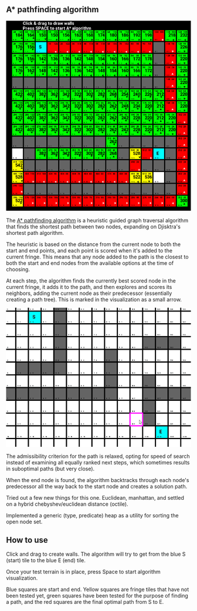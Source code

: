 ## A* pathfinding algorithm

![A* cover image](https://github.com/RaduHaulica/Astar-pathfinding/blob/774326994a8dabfef2a2c846f581aa5b1459a7e2/Astar/media/astar%20optimal%20long.png)

The [A* pathfinding algorithm] is a heuristic guided graph traversal algorithm that finds the shortest path between two nodes, expanding on Djisktra's shortest path algorithm.

The heuristic is based on the distance from the current node to both the start and end points, and each point is scored when it's added to the current fringe. This means that any node added to the path is the closest to both the start and end nodes from the available options at the time of choosing.

At each step, the algorithm finds the currently best scored node in the current fringe, it adds it to the path, and then explores and scores its neighbors, adding the current node as their predecessor (essentially creating a path tree). This is marked in the visualization as a small arrow.

![A* pathfinding complete](https://github.com/RaduHaulica/Astar-pathfinding/blob/43e1e362dae158c8f2e4d3219702f7c091d1b142/Astar/media/astar%20full.gif)

The admissibility criterion for the path is relaxed, opting for speed of search instead of examining all equally ranked next steps, which sometimes results in suboptimal paths (but very close).

When the end node is found, the algorithm backtracks through each node's predecessor all the way back to the start node and creates a solution path.
 
Tried out a few new things for this one. Euclidean, manhattan, and settled on a hybrid chebyshev/euclidean distance (octile).

Implemented a generic (type, predicate) heap as a utility for sorting the open node set.

## How to use

Click and drag to create walls. The algorithm will try to get from the blue S (start) tile to the blue E (end) tile.

Once your test terrain is in place, press Space to start algorithm visualization.

Blue squares are start and end. Yellow squares are fringe tiles that have not been tested yet, green squares have been tested for the purpose of finding a path, and the red squares are the final optimal path from S to E.

[A* pathfinding algorithm]: <https://en.wikipedia.org/wiki/A*_search_algorithm>
